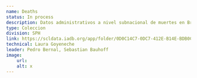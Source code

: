 ```yaml
---
name: Deaths
status: In process
description: Datos administrativos a nivel subnacional de muertes en Brasil (2000-2021), Chile (1990-2021), Ecuador (2015-2021), Mexico (2015-2021), Peru (2017-2022) y El Salvador (2015-2020). 
type: Coleccion
division: SPH
link: https://scldata.iadb.org/app/folder/0D0C14C7-0DC7-412E-B14E-BDB0CC6F7798
technical: Laura Goyeneche
leader: Pedro Bernal, Sebastian Bauhoff
image: 
    url: 
    alt: x
---
```

    